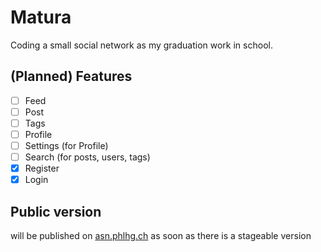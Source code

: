 # Matura
Coding a small social network as my graduation work in school.

## (Planned) Features
- [ ] Feed
- [ ] Post
- [ ] Tags
- [ ] Profile
- [ ] Settings (for Profile)
- [ ] Search (for posts, users, tags)
- [x] Register
- [x] Login

## Public version
will be published on [asn.phlhg.ch](http://asn.phlhg.ch) as soon as there is a stageable version

